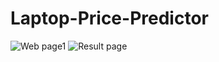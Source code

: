# Laptop-Price-Predictor
![Web page1](https://github.com/user-attachments/assets/08a9b1d3-58f0-4c13-8501-167a43484f99)
![Result page](https://github.com/user-attachments/assets/aac20a3f-7568-4a65-a103-179df06bea9a)

